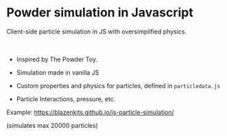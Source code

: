 # Powder simulation in Javascript

Client-side particle simulation in JS with oversimplified physics.
<br/>
<br/>
<br/>
- Inspired by The Powder Toy.

- Simulation made in vanilla JS

- Custom properties and physics for particles, defined in `particledata.js`

- Particle Interactions, pressure, etc.

Example: https://blazenkits.github.io/js-particle-simulation/

(simulates max 20000 particles)

